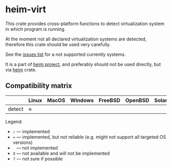 # heim-virt

This crate provides cross-platform functions to detect
virtualization system in which program is running.

At the moment not all declared virtualization systems are detected,
therefore this crate should be used very carefully.

See the [issues list](https://github.com/heim-rs/heim/issues?q=is%3Aissue+is%3Aopen+label%3AA-virt)
for a not supported currently systems.


It is a part of [heim project](https://github.com/heim-rs),
and preferably should not be used directly,
but via [heim](https://crates.io/crates/heim) crate.

## Compatibility matrix

|             | Linux | MacOS | Windows | FreeBSD | OpenBSD | Solaris | Redox |
| ----------- | ----- | ----- | ------- | ------- | ------- | ------- | ----- |
| detect      | ≈     |       |         |         |         |         |       |

Legend:

 * `✓` — implemented
 * `≈` — implemented, but not reliable (e.g. might not support all targeted OS versions)
 * ` ` — not implemented
 * `X` — not available and will not be implemented
 * `?` — not sure if possible
